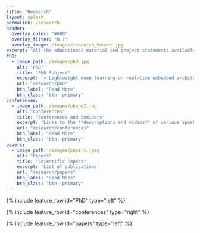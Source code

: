 ```yaml
---
title: "Research"
layout: splash
permalink: /research
header:
  overlay_color: "#000"
  overlay_filter: "0.7"
  overlay_image: /images/research_header.jpg
excerpt: "All the educational material and project statements available here."
PhD:
  - image_path: /images/phd.jpg
    alt: "PhD"
    title: "PhD Subject"
    excerpt: '> Lightweight deep learning on real-time embedded architectures.'
    url: "research/phd"
    btn_label: "Read More"
    btn_class: "btn--primary"
conferences:
  - image_path: /images/phone2.jpg
    alt: "Conferences"
    title: "Conferences and Seminars"
    excerpt: 'Links to the **descriptions and videos** of various speaking intervention'
    url: "research/conferences"
    btn_label: "Read More"
    btn_class: "btn--primary"
papers:
  - image_path: /images/papers.jpeg
    alt: "Papers"
    title: "Scientific Papers"
    excerpt: 'List of publications'
    url: "research/papers"
    btn_label: "Read More"
    btn_class: "btn--primary"
---
```


{% include feature_row id="PhD" type="left" %}

{% include feature_row id="conferences" type="right" %}

{% include feature_row id="papers" type="left" %}
